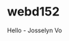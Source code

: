 # webd152

<head>	
<title>My First HTML5 Web Page</title>
<meta charset="utf-8">
</head>
<body>
Hello - Josselyn Vo
</body>
</html>
